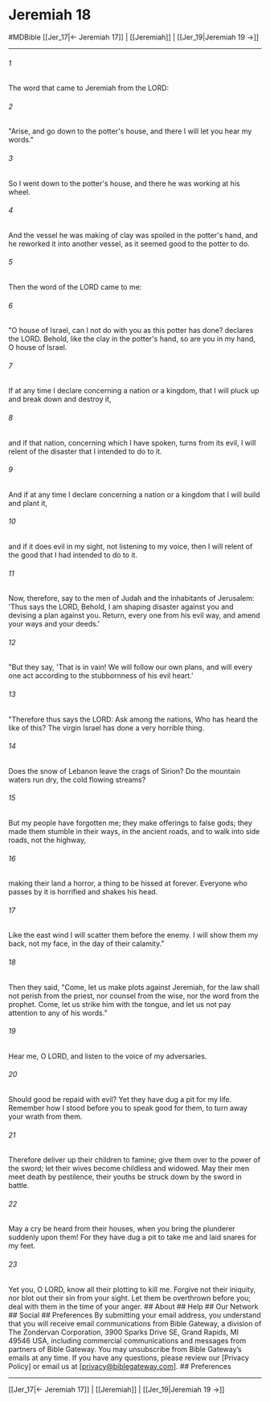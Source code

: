 # Jeremiah 18
#MDBible
[[Jer_17|← Jeremiah 17]] | [[Jeremiah]] | [[Jer_19|Jeremiah 19 →]]

***






###### 1 


The word that came to Jeremiah from the LORD: 





###### 2 


"Arise, and go down to the potter's house, and there I will let you hear my words." 





###### 3 


So I went down to the potter's house, and there he was working at his wheel. 





###### 4 


And the vessel he was making of clay was spoiled in the potter's hand, and he reworked it into another vessel, as it seemed good to the potter to do. 





###### 5 


Then the word of the LORD came to me: 





###### 6 


"O house of Israel, can I not do with you as this potter has done? declares the LORD. Behold, like the clay in the potter's hand, so are you in my hand, O house of Israel. 





###### 7 


If at any time I declare concerning a nation or a kingdom, that I will pluck up and break down and destroy it, 





###### 8 


and if that nation, concerning which I have spoken, turns from its evil, I will relent of the disaster that I intended to do to it. 





###### 9 


And if at any time I declare concerning a nation or a kingdom that I will build and plant it, 





###### 10 


and if it does evil in my sight, not listening to my voice, then I will relent of the good that I had intended to do to it. 





###### 11 


Now, therefore, say to the men of Judah and the inhabitants of Jerusalem: 'Thus says the LORD, Behold, I am shaping disaster against you and devising a plan against you. Return, every one from his evil way, and amend your ways and your deeds.' 





###### 12 


"But they say, 'That is in vain! We will follow our own plans, and will every one act according to the stubbornness of his evil heart.' 





###### 13 


"Therefore thus says the LORD: Ask among the nations, Who has heard the like of this? The virgin Israel has done a very horrible thing. 





###### 14 


Does the snow of Lebanon leave the crags of Sirion? Do the mountain waters run dry, the cold flowing streams? 





###### 15 


But my people have forgotten me; they make offerings to false gods; they made them stumble in their ways, in the ancient roads, and to walk into side roads, not the highway, 





###### 16 


making their land a horror, a thing to be hissed at forever. Everyone who passes by it is horrified and shakes his head. 





###### 17 


Like the east wind I will scatter them before the enemy. I will show them my back, not my face, in the day of their calamity." 





###### 18 


Then they said, "Come, let us make plots against Jeremiah, for the law shall not perish from the priest, nor counsel from the wise, nor the word from the prophet. Come, let us strike him with the tongue, and let us not pay attention to any of his words." 





###### 19 


Hear me, O LORD, and listen to the voice of my adversaries. 





###### 20 


Should good be repaid with evil? Yet they have dug a pit for my life. Remember how I stood before you to speak good for them, to turn away your wrath from them. 





###### 21 


Therefore deliver up their children to famine; give them over to the power of the sword; let their wives become childless and widowed. May their men meet death by pestilence, their youths be struck down by the sword in battle. 





###### 22 


May a cry be heard from their houses, when you bring the plunderer suddenly upon them! For they have dug a pit to take me and laid snares for my feet. 





###### 23 


Yet you, O LORD, know all their plotting to kill me. Forgive not their iniquity, nor blot out their sin from your sight. Let them be overthrown before you; deal with them in the time of your anger. ## About ## Help ## Our Network ## Social ## Preferences By submitting your email address, you understand that you will receive email communications from Bible Gateway, a division of The Zondervan Corporation, 3900 Sparks Drive SE, Grand Rapids, MI 49546 USA, including commercial communications and messages from partners of Bible Gateway. You may unsubscribe from Bible Gateway&rsquo;s emails at any time. If you have any questions, please review our [Privacy Policy] or email us at [privacy@biblegateway.com]. ## Preferences

***

[[Jer_17|← Jeremiah 17]] | [[Jeremiah]] | [[Jer_19|Jeremiah 19 →]]
